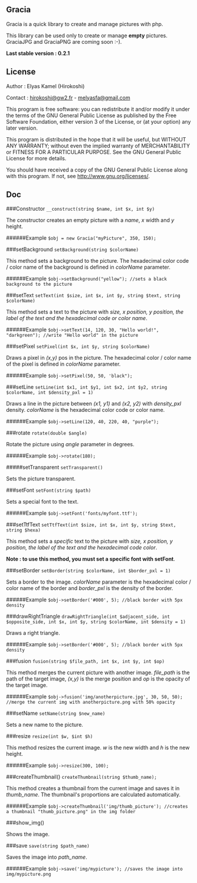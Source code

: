 Gracia
----------
Gracia is a quick library to create and manage pictures with php. 

This library can be used only to create or manage **empty** pictures. GraciaJPG and GraciaPNG are coming soon :-).

**Last stable version : 0.2.1**

License
----------
Author : Elyas Kamel (Hirokoshi)

Contact : hirokoshi@gw2.fr - melyasfa@gmail.com

This program is free software: you can redistribute it and/or modify
it under the terms of the GNU General Public License as published by
the Free Software Foundation, either version 3 of the License, or
(at your option) any later version.
 
 This program is distributed in the hope that it will be useful,
but WITHOUT ANY WARRANTY; without even the implied warranty of
MERCHANTABILITY or FITNESS FOR A PARTICULAR PURPOSE. See the
GNU General Public License for more details.

 You should have received a copy of the GNU General Public License
along with this program. If not, see <http://www.gnu.org/licenses/>.

Doc
----------
###Constructor
`__construct(string $name, int $x, int $y)`

The constructor creates an empty picture with a *name*, *x* width and *y* height.

######Example
`$obj = new Gracia("myPicture", 350, 150);`

###setBackground
`setBackground(string $colorName)`

This method sets a background to the picture. The hexadecimal color code / color name of the background is defined in *colorName* parameter.


######Example
`
$obj->setBackground("yellow"); //sets a black background to the picture
`

###setText
`setText(int $size, int $x, int $y, string $text, string $colorName)`

This method sets a text to the picture with *size, x position, y position, the label of the text and the hexadecimal code or color name*.

######Example
`
$obj->setText(14, 120, 30, "Hello world!", "darkgreen"); //write "Hello world" in the picture
`

###setPixel
`setPixel(int $x, int $y, string $colorName)`

Draws a pixel in *(x,y)* pos in the picture. The hexadecimal color / color name of the pixel is defined in *colorName* parameter.

######Example
`
$obj->setPixel(50, 50, 'black");
`

###setLine
`setLine(int $x1, int $y1, int $x2, int $y2, string $colorName, int $density_pxl = 1)`

Draws a line in the picture between *(x1, y1)* and *(x2, y2)* with *density_pxl* density. *colorName* is the hexadecimal color code or color name.

######Example
`$obj->setLine(120, 40, 220, 40, "purple");`

###rotate
`rotate(double $angle)`

Rotate the picture using *angle* parameter in degrees.

######Example
`$obj->rotate(180);`

#####setTransparent
`setTransparent()`

Sets the picture transparent.

###setFont
`setFont(string $path)`

Sets a special font to the text. 

######Example
`$obj->setFont('fonts/myfont.ttf');`

###setTtfText
`setTtfText(int $size, int $x, int $y, string $text, string $hexa)`

This method sets a *specific* text to the picture with *size, x position, y position, the label of the text and the hexadecimal code color*.

**Note : to use this method, you must set a specific font with setFont**.

###setBorder
`setBorder(string $colorName, int $border_pxl = 1)`

Sets a border to the image. *colorName* parameter is the hexadecimal color / color name of the border and *border_pxl* is the density of the border.

######Example
`$obj->setBorder('#000', 5); //black border with 5px density`

###drawRightTriangle
`drawRightTriangle(int $adjacent_side, int $opposite_side, int $x, int $y, string $colorName, int $density = 1)`

Draws a right triangle.

######Example
`$obj->setBorder('#000', 5); //black border with 5px density`


###fusion
`fusion(string $file_path, int $x, int $y, int $op)`

This method merges the current picture with another image. *file_path* is the path of the target image, *(x,y)* is the merge position and *op* is the opacity of the target image.

######Example
`$obj->fusion('img/anotherpicture.jpg', 30, 50, 50); //merge the current img with anotherpicture.png with 50% opacity`

###setName
`setName(string $new_name)`

Sets a new name to the picture.

###resize
`resize(int $w, $int $h)`

This method resizes the current image. *w* is the new width and *h* is the new height.

######Example 
`$obj->resize(300, 100);`

###createThumbnail()
`createThumbnail(string $thumb_name);`

This method creates a thumbnail from the current image and saves it in *thumb_name*. The thumbnail's proportions are calculated automatically. 

######Example
`$obj->createThumbnail('img/thumb_picture'); //creates a thumbnail "thumb_picture.png" in the img folder`

###show_img()

Shows the image.

###save
`save(string $path_name)`

Saves the image into *path_name*.

######Example
`$obj->save('img/mypicture'); //saves the image into img/mypicture.png`


